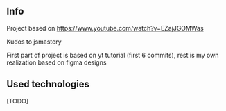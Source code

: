## Info

Project based on https://www.youtube.com/watch?v=EZajJGOMWas

Kudos to jsmastery

First part of project is based on yt tutorial (first 6 commits), rest is my own realization based on figma designs

## Used technologies

[TODO]
